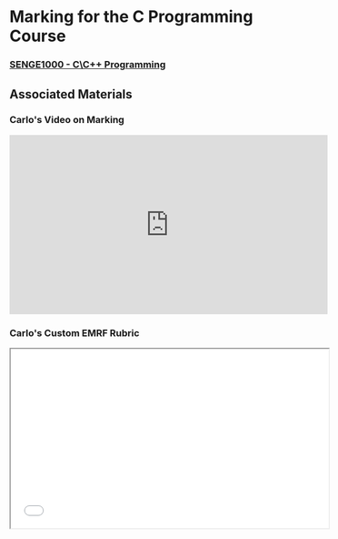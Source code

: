 # Marking for the C Programming Course
### [SENGE1000 - C\\C++ Programming](/SENG1000)

## Associated Materials

### Carlo's Video on Marking

<iframe width="560" height="315" src="https://www.youtube.com/embed/BlP2_Wm2Lzw" frameborder="0" allow="accelerometer; autoplay; clipboard-write; encrypted-media; gyroscope; picture-in-picture" allowfullscreen></iframe>


### Carlo's Custom EMRF Rubric

<iframe src = "../assets/doc/emrf_rubric.pdf" width="560" height="315"></iframe>

